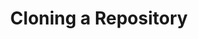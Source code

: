 ---
layout: module
title: Cloning a Repository
pre-requisites: CONT-CLI-01_Basic-configuration
learning-objective: Create a branch to separate feature work from the master branch.
screens:
  - image-slide:
      title: Cloning a Repository
      image: clone-diagram.jpg
      presenter-script:
        - Let's revisit the steps we just covered, but this time, we will use a local copy of the file and the command line to make the changes requested in the issue.
        - First, we will need to create a clone of the repository.
        - When you clone a GitHub repository you are creating a copy of everything in that repository, including its history. This is one of the benefits of a DVCS like git - rather than being required to query a slow centralized server to review the commit history, queries are run locally and are lightning fast.
  - video-slide:
      title: Cloning a Repository
      video: https://www.youtube.com/watch?v=r5C6yXNaSGo
      video-script:
        - do: Navigate to the `class repository`
          say: "To create a clone of a GitHub repository, you will navigate to the Code view."
        - do: Create a new branch named `<githubID>-more-bio`
          say: Let's start by creating a new branch. Starting your branches on GitHub is a good best practice to adopt. It lets others know you are working on a specific branch and prevents merge conflicts later in the process.
        - do: Copy the `clone URL`
          say: "Now, since we want to work locally let's copy the clone URL to our clipboard."
        - do: Open the CLI
          say: And go back to our terminal window. CD into the directory where you would like to copy the repository. This can be anywhere in your local file system.
        - do: Type `git clone <URL>`
          say: Now you will type `git clone` and then paste in the URL. The repository will be cloned into a new directory in this location.
        - do: Type `cd <dir>`
          say: CD into the repository you just created.
        - do: Type `git status`
          say: "`git status` is a command you will use often to verify the current state of your repository and the files it contains. Right now, we can see that we are on branch master, everything is up to date with origin/master and our working directory is clean. "
        - do: Type `git branch`
          say: If you type git branch you will see a list of local branches. Notice that the branch you created before you cloned the repository doesn't show up here.
        - do: Type `git branch --all` or `git branch -a`
          say: "If you want to see all of the branches, including the read-only copies of your remote branches, you can add the `--all` option or just `-a`"
        - do: Type `git checkout <branch-name>`
          say: "To checkout the branch you created online, type git checkout and the name of your branch. You do not need to type `remotes/origin` in front of the branch - only the branch name. You will notice a message that says your branch was set up to track the same remote branch from origin."
  - lab:
      title: Cloning a Repository
      id: CONT-CLI-02-lab-01
      presenter-script:
        - Let's go ahead and clone this repository to your local desktop.
      steps:
        - description: Create a new branch. Name the branch githubID-more-bio, using your githubID.
        - description: Clone the repository to your desktop.
          id: CONT-CLI-02-clone
        - description: Checkout your branch.
          id: CONT-CLI-02-checkout
additional-labs:
additional-questions:
resources:
  - title: Cloning a Repository
    url: https://help.github.com/articles/cloning-a-repository/

---